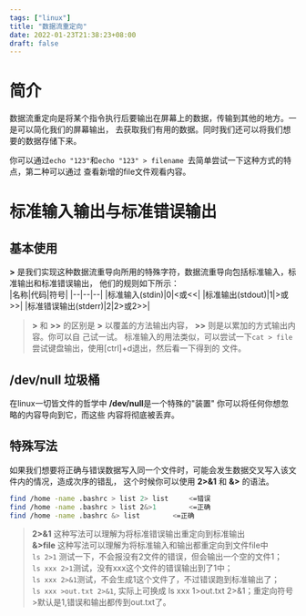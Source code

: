 ```yaml
---
tags: ["linux"]
title: "数据流重定向"
date: 2022-01-23T21:38:23+08:00
draft: false
---
```

# 简介
数据流重定向是将某个指令执行后要输出在屏幕上的数据，传输到其他的地方。一是可以简化我们的屏幕输出，
去获取我们有用的数据。同时我们还可以将我们想要的数据存储下来。  

你可以通过```echo "123"```和```echo "123" > filename ```去简单尝试一下这种方式的特点，第二种可以通过
查看新增的file文件观看内容。 

# 标准输入输出与标准错误输出

## 基本使用
**>** 是我们实现这种数据流重导向所用的特殊字符，数据流重导向包括标准输入，标准输出和标准错误输出，
他们的规则如下所示：  
|名称|代码|符号|
|--|--|--|
|标准输入(stdin)|0|<或<<|
|标准输出(stdout)|1|>或>>|
|标准错误输出(stderr)|2|2>或2>>|
> **\>** 和 **>>** 的区别是 **>** 以覆盖的方法输出内容， **>>** 则是以累加的方式输出内容。你可以自
己试一试。
> 标准输入的用法类似，可以尝试一下```cat > file``` 尝试键盘输出，使用[ctrl]+d退出，然后看一下得到的
文件。

## /dev/null 垃圾桶
在linux一切皆文件的哲学中 **/dev/null**是一个特殊的"装置" 你可以将任何你想忽略的内容导向到它，而这些
内容将彻底被丢弃。  

## 特殊写法
如果我们想要将正确与错误数据写入同一个文件时，可能会发生数据交叉写入该文件内的情况，造成次序的错乱，
这个时候你可以使用 **2>&1** 和 **&>** 的语法。

```bash
find /home -name .bashrc > list 2> list  	<=错误  
find /home -name .bashrc > list 2&>1 		<=正确  
find /home -name .bashrc &> list 		<=正确
```
> **2>&1** 这种写法可以理解为将标准错误输出重定向到标准输出  
> **&>file** 这种写法可以理解为将标准输入和输出都重定向到文件file中  
> ```ls 2>1``` 测试一下，不会报没有2文件的错误，但会输出一个空的文件1；  
> ```ls xxx 2>1```测试，没有xxx这个文件的错误输出到了1中；  
> ```ls xxx 2>&1```测试，不会生成1这个文件了，不过错误跑到标准输出了；  
> ```ls xxx >out.txt 2>&1```, 实际上可换成 ls xxx 1>out.txt 2>&1；重定向符号>默认是1,错误和输出都传到out.txt了。

